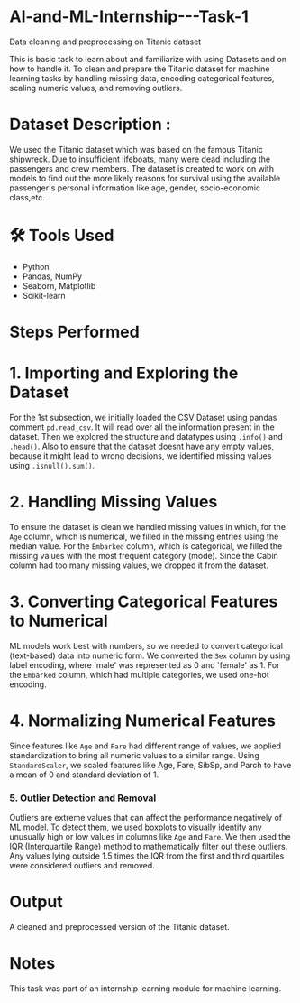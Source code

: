 # AI-and-ML-Internship---Task-1
Data cleaning and preprocessing on Titanic dataset

This is basic task to learn about and familiarize with using Datasets and on how to handle it. 
To clean and prepare the Titanic dataset for machine learning tasks by handling missing data, encoding categorical features, scaling numeric values, and removing outliers.

# Dataset Description :
We used the Titanic dataset which was based on the famous Titanic shipwreck. Due to insufficient lifeboats, many were dead including the passengers and crew members. The dataset is created to work on with models to find out the more likely reasons for survival using the available passenger's personal information like age, gender, socio-economic class,etc.

# 🛠 Tools Used
- Python
- Pandas, NumPy
- Seaborn, Matplotlib
- Scikit-learn

# Steps Performed

# 1. Importing and Exploring the Dataset

 For the 1st subsection, we initially loaded the CSV Dataset using pandas comment `pd.read_csv`. It will read over all the information present in the dataset. Then we explored the structure and datatypes using `.info()` and `.head()`. Also to ensure that the dataset doesnt have any empty values, because it might lead to wrong decisions, we identified missing values using `.isnull().sum()`.

# 2. Handling Missing Values
To ensure the dataset is clean we handled missing values in which, for the `Age` column, which is numerical, we filled in the missing entries using the median value. For the `Embarked` column, which is categorical, we filled the missing values with the most frequent category (mode). Since the Cabin column had too many missing values, we dropped it from the dataset. 

# 3. Converting Categorical Features to Numerical
ML models work best with numbers, so we needed to convert categorical (text-based) data into numeric form. We converted the `Sex` column by using label encoding, where 'male' was represented as 0 and 'female' as 1. For the `Embarked` column, which had multiple categories, we used one-hot encoding. 

# 4. Normalizing Numerical Features
Since features like `Age` and `Fare` had different range of values, we applied standardization to bring all numeric values to a similar range. Using `StandardScaler`, we scaled features like Age, Fare, SibSp, and Parch to have a mean of 0 and standard deviation of 1. 

### 5. Outlier Detection and Removal
Outliers are extreme values that can affect the performance negatively of ML model. To detect them, we used boxplots to visually identify any unusually high or low values in columns like `Age` and `Fare`. We then used the IQR (Interquartile Range) method to mathematically filter out these outliers. Any values lying outside 1.5 times the IQR from the first and third quartiles were considered outliers and removed. 

# Output
A cleaned and preprocessed version of the Titanic dataset.


# Notes
This task was part of an internship learning module for machine learning.

